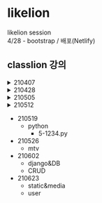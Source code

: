 # likelion

likelion session  
4/28 - bootstrap / 배포(Netlify)

classlion 강의 
------------ 
<details>
    <summary>210407</summary>

  + index
</details>
  
<details>
    <summary>210428</summary>
    
  + HTML
            + html 123 
            + form.html  
</details>

<details>
    <summary>210505</summary>

  + CSS
        + selector 12345 
        + pseudo 
        + per & box 123
</details>

<details>
    <summary>210512</summary>

    + CSS
        + property
        + position 123
        + flex 123 
        + inherit 12 (+ test.css) 
        + btn  
    + python
        + 4-1.py  
</details>

+ 210519 
    + python
        + 5-1234.py
+ 210526
    + mtv
+ 210602
    + django&DB
    + CRUD  
+ 210623
    + static&media
    + user  
